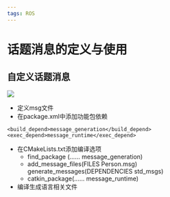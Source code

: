 ```yaml
---
tags: ROS
---
```

# 话题消息的定义与使用
## 自定义话题消息
![](https://s2.loli.net/2022/01/15/Vpz72y4XZxoHwhs.png)
- 定义msg文件
- 在package.xml中添加功能包依赖
```
<build_depend>message_generation</build_depend>
<exec_depend>message_runtime</exec_depend>
```
- 在CMakeLists.txt添加编译选项
    - find_package (...... message_generation)
    - add_message_files(FILES Person.msg)
      generate_messages(DEPENDENCIES std_msgs)
    - catkin_package(...... message_runtime)
- 编译生成语言相关文件